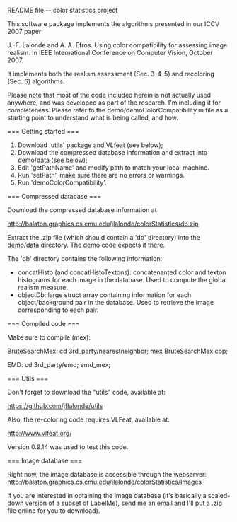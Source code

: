 README file -- color statistics project

This software package implements the algorithms presented in our ICCV 2007 paper:

J.-F. Lalonde and A. A. Efros. Using color compatibility for assessing image 
realism. In IEEE International Conference on Computer Vision, October 2007.

It implements both the realism assessment (Sec. 3-4-5) and recoloring (Sec. 6)
algorithms. 

Please note that most of the code included herein is not actually used anywhere, 
and was developed as part of the research. I'm including it for completeness. 
Please refer to the demo/demoColorCompatibility.m file as a starting point to 
understand what is being called, and how. 

=== Getting started ===

1. Download 'utils' package and VLfeat (see below);
2. Download the compressed database information and extract into demo/data (see below); 
3. Edit 'getPathName' and modify path to match your local machine.
4. Run 'setPath', make sure there are no errors or warnings. 
5. Run 'demoColorCompatibility'.


=== Compressed database ===

Download the compressed database information at

http://balaton.graphics.cs.cmu.edu/jlalonde/colorStatistics/db.zip

Extract the .zip file (which should contain a 'db' directory) into the demo/data 
directory. The demo code expects it there. 

The 'db' directory contains the following information:
- concatHisto (and concatHistoTextons): concatenanted color and texton histograms
  for each image in the database. Used to compute the global realism measure. 
- objectDb: large struct array containing information for each object/background
  pair in the database. Used to retrieve the image corresponding to each pair. 


=== Compiled code ===

Make sure to compile (mex):

BruteSearchMex:
cd 3rd_party/nearestneighbor; mex BruteSearchMex.cpp;

EMD:
cd 3rd_party/emd; emd_mex;


=== Utils ===

Don't forget to download the "utils" code, available at:

https://github.com/jflalonde/utils

Also, the re-coloring code requires VLFeat, available at: 

http://www.vlfeat.org/

Version 0.9.14 was used to test this code. 


=== Image database ===

Right now, the image database is accessible through the webserver:
http://balaton.graphics.cs.cmu.edu/jlalonde/colorStatistics/Images

If you are interested in obtaining the image database (it's basically a scaled-down
version of a subset of LabelMe), send me an email and I'll put a .zip file
online for you to download).

